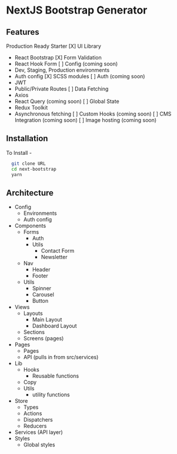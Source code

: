 # NextJS Bootstrap Generator
## Features

Production Ready Starter
[X] UI Library
  - React Bootstrap
[X] Form Validation
  - React Hook Form
[ ] Config (coming soon)
  - Dev, Staging, Production environments
  - Auth config
[X] SCSS modules
[ ] Auth (coming soon)
  - JWT
  - Public/Private Routes 
[ ] Data Fetching
  - Axios
  - React Query (coming soon)
[ ] Global State
  - Redux Toolkit
  - Asynchronous fetching
[ ] Custom Hooks (coming soon)
[ ] CMS Integration (coming soon)
[ ] Image hosting (coming soon)

## Installation

To Install - 

```bash
  git clone URL
  cd next-bootstrap
  yarn
```

## Architecture

- Config
  - Environments
  - Auth config
- Components
  - Forms
    - Auth
    - Utils
      - Contact Form
      - Newsletter
  - Nav
    - Header
    - Footer
  - Utils
    - Spinner
    - Carousel
    - Button
- Views
  - Layouts
    - Main Layout
    - Dashboard Layout
  - Sections 
  - Screens (pages)
- Pages
  - Pages
  - API (pulls in from src/services)
- Lib
  - Hooks
    - Reusable functions
  - Copy
  - Utils
    - utility functions
- Store
  - Types
  - Actions
  - Dispatchers
  - Reducers
- Services (API layer)
- Styles
  - Global styles


